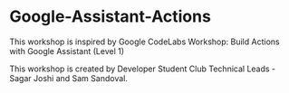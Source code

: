 # Google-Assistant-Actions
This workshop is inspired by Google CodeLabs Workshop: Build Actions with Google Assistant (Level 1)


This workshop is created by Developer Student Club Technical Leads - Sagar Joshi and Sam Sandoval.

